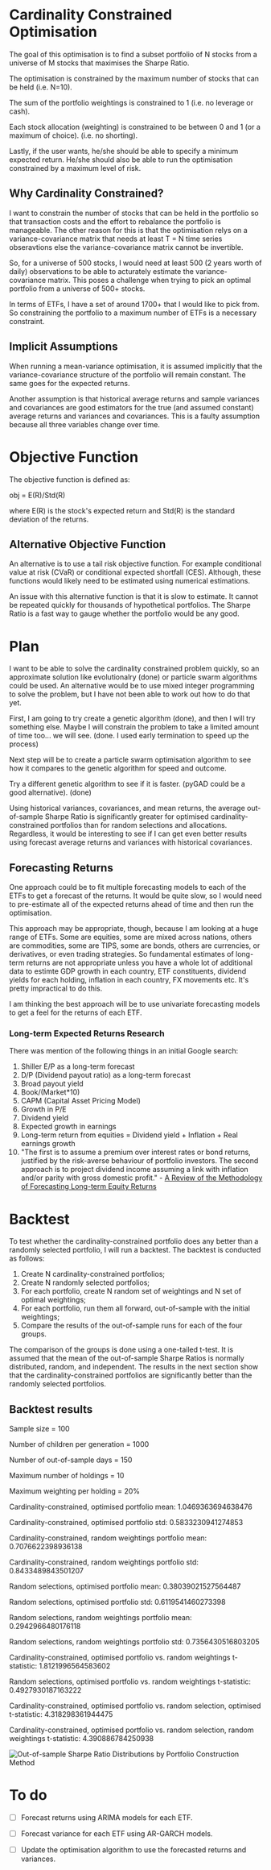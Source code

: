 # Cardinality Constrained Optimisation

The goal of this optimisation is to find a subset portfolio of N stocks from a universe of M stocks that maximises the Sharpe Ratio. 

The optimisation is constrained by the maximum number of stocks that can be held (i.e. N=10). 

The sum of the portfolio weightings is constrained to 1 (i.e. no leverage or cash).

Each stock allocation (weighting) is constrained to be between 0 and 1 (or a maximum of choice). (i.e. no shorting).

Lastly, if the user wants, he/she should be able to specify a minimum expected return. He/she should also be able to run the optimisation constrained by a maximum level of risk.

## Why Cardinality Constrained?

I want to constrain the number of stocks that can be held in the portfolio so that transaction costs and the effort to rebalance the portfolio is manageable. The other reason for this is that the optimisation relys on a variance-covariance matrix that needs at least T = N time series obseravtions else the variance-covariance matrix cannot be invertible. 

So, for a universe of 500 stocks, I would need at least 500 (2 years worth of daily) observations to be able to acturately estimate the variance-covariance matrix. This poses a challenge when trying to pick an optimal portfolio from a universe of 500+ stocks. 

In terms of ETFs, I have a set of around 1700+ that I would like to pick from. So constraining the portfolio to a maximum number of ETFs is a necessary constraint.

## Implicit Assumptions

When running a mean-variance optimisation, it is assumed implicitly that the variance-covariance structure of the portfolio will remain constant. The same goes for the expected returns. 

Another assumption is that historical average returns and sample variances and covariances are good estimators for the true (and assumed constant) average returns and variances and covariances. This is a faulty assumption because all three variables change over time. 

# Objective Function

The objective function is defined as: 

obj = E(R)/Std(R)

where E(R) is the stock's expected return and Std(R) is the standard deviation of the returns.

## Alternative Objective Function

An alternative is to use a tail risk objective function. For example conditional value at risk (CVaR) or conditional expected shortfall (CES). Although, these functions would likely need to be estimated using numerical estimations.

An issue with this alternative function is that it is slow to estimate. It cannot be repeated quickly for thousands of hypothetical portfolios. The Sharpe Ratio is a fast way to gauge whether the portfolio would be any good. 

# Plan

I want to be able to solve the cardinality constrained problem quickly, so an approximate solution like evolutionalry (done) or particle swarm algorithms could be used. An alternative would be to use mixed integer programming to solve the problem, but I have not been able to work out how to do that yet. 

First, I am going to try create a genetic algorithm (done), and then I will try something else. Maybe I will constrain the problem to take a limited amount of time too... we will see. (done. I used early termination to speed up the process)

Next step will be to create a particle swarm optimisation algorithm to see how it compares to the genetic algorithm for speed and outcome.

Try a different genetic algorithm to see if it is faster. (pyGAD could be a good alternative). (done)

Using historical variances, covariances, and mean returns, the average out-of-sample Sharpe Ratio is significantly greater for optimised cardinality-constrained portfolios than for random selections and allocations. Regardless, it would be interesting to see if I can get even better results using forecast average returns and variances with historical covariances.

## Forecasting Returns

One approach could be to fit multiple forecasting models to each of the ETFs to get a forecast of the returns. It would be quite slow, so I would need to pre-estimate all of the expected returns ahead of time and then run the optimisation.

This approach may be appropriate, though, because I am looking at a huge range of ETFs. Some are equities, some are mixed across nations, others are commodities, some are TIPS, some are bonds, others are currencies, or derivatives, or even trading strategies. So fundamental estimates of long-term returns are not appropriate unless you have a whole lot of additional data to estimte GDP growth in each country, ETF constituents, dividend yields for each holding, inflation in each country, FX movements etc. It's pretty impractical to do this.

I am thinking the best approach will be to use univariate forecasting models to get a feel for the returns of each ETF.

### Long-term Expected Returns Research 

There was mention of the following things in an initial Google search:
1. Shiller E/P as a long-term forecast
2. D/P (Dividend payout ratio) as a long-term forecast
3. Broad payout yield
4. Book/(Market*10)
5. CAPM (Capital Asset Pricing Model)
6. Growth in P/E
7. Dividend yield
8. Expected growth in earnings
9. Long-term return from equities = Dividend yield + Inflation + Real earnings growth
10. "The first is to assume a premium over interest rates or bond returns, justified by the
risk-averse behaviour of portfolio investors. The second approach is to project dividend
income assuming a link with inflation and/or parity with gross domestic profit." - [A Review of the Methodology of
Forecasting Long-term Equity Returns](https://fbe.unimelb.edu.au/__data/assets/pdf_file/0003/2591805/184.pdf)

# Backtest

To test whether the cardinality-constrained portfolio does any better than a randomly selected portfolio, I will run a backtest. The backtest is conducted as follows:
1. Create N cardinality-constrained portfolios;
2. Create N randomly selected portfolios;
3. For each portfolio, create N random set of weightings and N set of optimal weightings;
4. For each portfolio, run them all forward, out-of-sample with the initial weightings;
5. Compare the results of the out-of-sample runs for each of the four groups.

The comparison of the groups is done using a one-tailed t-test. It is assumed that the mean of the out-of-sample Sharpe Ratios is normally distributed, random, and independent. The results in the next section show that the cardinality-constrained portfolios are significantly better than the randomly selected portfolios.

## Backtest results

Sample size = 100

Number of children per generation = 1000

Number of out-of-sample days = 150

Maximum number of holdings = 10

Maximum weighting per holding = 20%

Cardinality-constrained, optimised portfolio mean: 1.0469363694638476

Cardinality-constrained, optimised portfolio std: 0.5833230941274853

Cardinality-constrained, random weightings portfolio mean: 0.7076622398936138

Cardinality-constrained, random weightings portfolio std: 0.8433489843501207

Random selections, optimised portfolio mean: 0.38039021527564487

Random selections, optimised portfolio std: 0.6119541460273398

Random selections, random weightings portfolio mean: 0.2942966480176118

Random selections, random weightings portfolio std: 0.7356430516803205

Cardinality-constrained, optimised portfolio vs. random weightings t-statistic: 1.8121996564583602

Random selections, optimised portfolio vs. random weightings t-statistic: 0.4927930187163222

Cardinality-constrained, optimised portfolio vs. random selection, optimised t-statistic: 4.318298361944475

Cardinality-constrained, optimised portfolio vs. random selection, random weightings t-statistic: 4.390886784250938

![Out-of-sample Sharpe Ratio Distributions by Portfolio Construction Method](https://github.com/GiovanniStephens/cardinality-constrained-optimisation/blob/main/Images/Out-of-sample%20Sharpe%20Ratio%20Distributions%20by%20Portfolio%20Construction%20Method.png)

# To do

- [ ] Forecast returns using ARIMA models for each ETF.
- [ ] Forecast variance for each ETF using AR-GARCH models.
- [ ] Update the optimisation algorithm to use the forecasted returns and variances.

